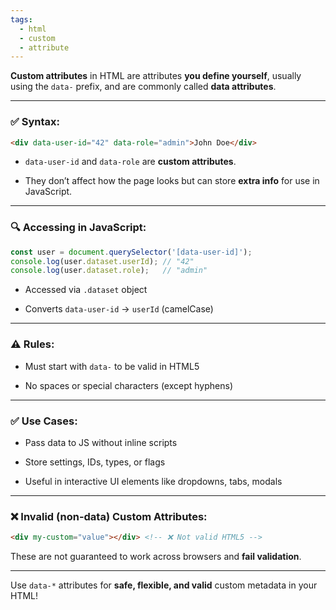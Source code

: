 ```yaml
---
tags:
  - html
  - custom
  - attribute
---
```


**Custom attributes** in HTML are attributes **you define yourself**, usually using the `data-` prefix, and are commonly called **data attributes**.

---

### ✅ Syntax:

```html
<div data-user-id="42" data-role="admin">John Doe</div>
```

- `data-user-id` and `data-role` are **custom attributes**.
    
- They don’t affect how the page looks but can store **extra info** for use in JavaScript.
    

---

### 🔍 Accessing in JavaScript:

```js
const user = document.querySelector('[data-user-id]');
console.log(user.dataset.userId); // "42"
console.log(user.dataset.role);   // "admin"
```

- Accessed via `.dataset` object
    
- Converts `data-user-id` → `userId` (camelCase)
    

---

### ⚠️ Rules:

- Must start with `data-` to be valid in HTML5
    
- No spaces or special characters (except hyphens)
    

---

### ✅ Use Cases:

- Pass data to JS without inline scripts
    
- Store settings, IDs, types, or flags
    
- Useful in interactive UI elements like dropdowns, tabs, modals
    

---

### ❌ Invalid (non-data) Custom Attributes:

```html
<div my-custom="value"></div> <!-- ❌ Not valid HTML5 -->
```

These are not guaranteed to work across browsers and **fail validation**.

---

Use `data-*` attributes for **safe, flexible, and valid** custom metadata in your HTML!